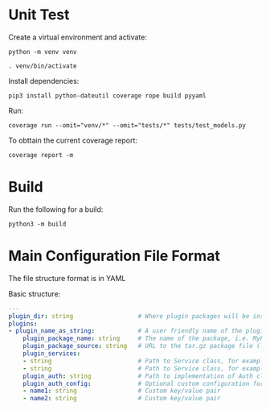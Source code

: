 # Unit Test

Create a virtual environment and activate:

```shell
python -m venv venv

. venv/bin/activate
```

Install dependencies:

```shell
pip3 install python-dateutil coverage rope build pyyaml
```

Run:

```shell
coverage run --omit="venv/*" --omit="tests/*" tests/test_models.py
```

To obttain the current coverage report:

```shell
coverage report -m
```

# Build

Run the following for a build:

```shell
python3 -m build
```

# Main Configuration File Format

The file structure format is in YAML

Basic structure:

```yaml
---
plugin_dir: string                  # Where plugin packages will be installed - $HOME/.cloud_console/plugins
plugins:
- plugin_name_as_string:            # A user friendly name of the plugin
    plugin_package_name: string     # The name of the package, i.e. MyPackage
    plugin_package_source: string   # URL to the tar.gz package file (local file or on the web)
    plugin_services:
    - string                        # Path to Service class, for example MyPackage.ServiceA
    - string                        # Path to Service class, for example MyPackage.ServiceB
    plugin_auth: string             # Path to implementation of Auth class, for example MyPackage.MyAuth
    plugin_auth_config:             # Optional custom configuration for Authentication
    - name1: string                 # Custom key/value pair
    - name2: string                 # Custom key/value pair
```

